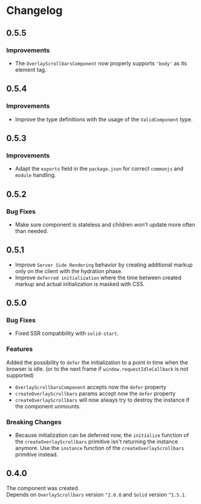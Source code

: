 # Changelog

## 0.5.5

### Improvements

- The `OverlayScrollbarsComponent` now properly supports `'body'` as its element tag.

## 0.5.4

### Improvements

- Improve the type definitions with the usage of the `ValidComponent` type.

## 0.5.3

### Improvements

- Adapt the `exports` field in the `package.json` for correct `commonjs` and `module` handling. 

## 0.5.2

### Bug Fixes

- Make sure component is stateless and children won't update more often than needed.

## 0.5.1

- Improve `Server Side Rendering` behavior by creating additional markup only on the client with the hydration phase.
- Improve `deferred initialization` where the time between created markup and actual initialization is masked with CSS.

## 0.5.0

### Bug Fixes

- Fixed SSR compatibility with `solid-start`.

### Features

Added the possibility to `defer` the initialization to a point in time when the browser is idle. (or to the next frame if `window.requestIdleCallback` is not supported) 
- `OverlayScrollbarsComponent` accepts now the `defer` property
- `createOverlayScrollbars` params accept now the `defer` property
- `createOverlayScrollbars` will now always try to destroy the instance if the component unmounts.

### Breaking Changes

- Because initialization can be deferred now, the `initialize` function of the `createOverlayScrollbars` primitive isn't returning the instance anymore. Use the `instance` function of the `createOverlayScrollbars` primitive instead.

## 0.4.0

The component was created.  
Depends on `OverlayScrollbars` version `^2.0.0` and `Solid` version `^1.5.1`.
